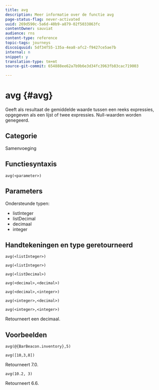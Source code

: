 ```yaml
---
title: avg
description: Meer informatie over de functie avg
page-status-flag: never-activated
uuid: 269d590c-5a6d-40b9-a879-02f5033863fc
contentOwner: sauviat
audience: rns
content-type: reference
topic-tags: journeys
discoiquuid: 5df34f55-135a-4ea8-afc2-f9427ce5ae7b
internal: n
snippet: y
translation-type: tm+mt
source-git-commit: 654888ee62a7b9b6e3d34fc3963fb83cac719003

---
```



# avg {#avg}

Geeft als resultaat de gemiddelde waarde tussen een reeks expressies, opgegeven als een lijst of twee expressies. Null-waarden worden genegeerd.


## Categorie

Samenvoeging

## Functiesyntaxis

`avg(<parameter>)`

## Parameters

Ondersteunde typen:

* listInteger
* listDecimal
* decimaal
* integer

## Handtekeningen en type geretourneerd

`avg(<listInteger>)`

`avg(<listInteger>)`

`avg(<listDecimal>)`

`avg(<decimal>,<decimal>)`

`avg(<decimal>,<integer>)`

`avg(<integer>,<decimal>)`

`avg(<integer>,<integer>)`

Retourneert een decimaal.

## Voorbeelden

`avg(@{BarBeacon.inventory},5)`

`avg([10,3,8])`

Retourneert 7.0.

`avg(10.2, 3)`

Retourneert 6.6.
